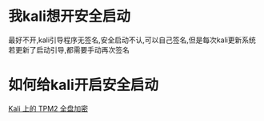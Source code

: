# 我kali想开安全启动
最好不开,kali引导程序无签名,安全启动不认,可以自己签名,但是每次kali更新系统若更新了启动引导,都需要手动再次签名

# 如何给kali开启安全启动
[Kali 上的 TPM2 全盘加密](https://gist.github.com/tothi/c7fdaaca3d61b7e3298863ada358fc1e)
